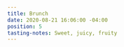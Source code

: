 ```yaml
---
title: Brunch
date: 2020-08-21 16:06:00 -04:00
position: 5
tasting-notes: Sweet, juicy, fruity
---
```


